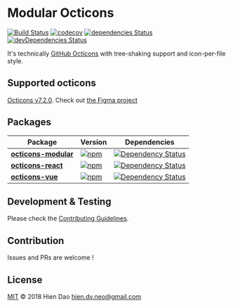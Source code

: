 # Modular Octicons
[![Build Status](https://travis-ci.org/hiendv/octicons-modular.svg?branch=master)](https://travis-ci.org/hiendv/octicons-modular) [![codecov](https://codecov.io/gh/hiendv/octicons-modular/branch/master/graph/badge.svg)](https://codecov.io/gh/hiendv/octicons-modular) [![dependencies Status](https://david-dm.org/hiendv/octicons-modular/status.svg)](https://david-dm.org/hiendv/octicons-modular) [![devDependencies Status](https://david-dm.org/hiendv/octicons-modular/dev-status.svg)](https://david-dm.org/hiendv/octicons-modular?type=dev)

It's technically [GitHub Octicons](https://github.com/primer/octicons) with tree-shaking support and icon-per-file style.

## Supported octicons
[Octicons v7.2.0](https://github.com/primer/octicons/blob/v7.2.0/package.json#L9). Check out [the Figma project](https://www.figma.com/file/FP7lqd1V00LUaT5zvdklkkZr/Octicons)

## Packages
| Package | Version | Dependencies |
|--------|-------|------------|
| **[octicons-modular](/packages/octicons-modular)** | [![npm](https://img.shields.io/npm/v/octicons-modular.svg)](https://www.npmjs.com/package/octicons-modular) | [![Dependency Status](https://david-dm.org/hiendv/octicons-modular.svg?path=packages/octicons-modular)](https://david-dm.org/hiendv/octicons-modular?path=packages/octicons-modular) |
| **[octicons-react](/packages/octicons-modular)** | [![npm](https://img.shields.io/npm/v/octicons-react.svg)](https://www.npmjs.com/package/octicons-react) | [![Dependency Status](https://david-dm.org/hiendv/octicons-modular.svg?path=packages/octicons-react)](https://david-dm.org/hiendv/octicons-modular?path=packages/octicons-react) |
| **[octicons-vue](/packages/octicons-modular)** | [![npm](https://img.shields.io/npm/v/octicons-vue.svg)](https://www.npmjs.com/package/octicons-vue) | [![Dependency Status](https://david-dm.org/hiendv/octicons-modular.svg?path=packages/octicons-vue)](https://david-dm.org/hiendv/octicons-modular?path=packages/octicons-vue) |

## Development & Testing
Please check the [Contributing Guidelines](https://github.com/hiendv/octicons-modular/blob/master/CONTRIBUTING.md).

## Contribution
Issues and PRs are welcome !

## License
[MIT](./LICENSE) &copy; 2018 Hien Dao <hien.dv.neo@gmail.com>
